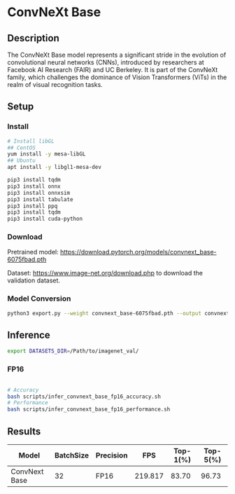 # ConvNeXt Base

## Description

The ConvNeXt Base model represents a significant stride in the evolution of convolutional neural networks (CNNs), introduced by researchers at Facebook AI Research (FAIR) and UC Berkeley. It is part of the ConvNeXt family, which challenges the dominance of Vision Transformers (ViTs) in the realm of visual recognition tasks.

## Setup

### Install

```bash
# Install libGL
## CentOS
yum install -y mesa-libGL
## Ubuntu
apt install -y libgl1-mesa-dev

pip3 install tqdm
pip3 install onnx
pip3 install onnxsim
pip3 install tabulate
pip3 install ppq
pip3 install tqdm
pip3 install cuda-python
```

### Download

Pretrained model: <https://download.pytorch.org/models/convnext_base-6075fbad.pth>

Dataset: <https://www.image-net.org/download.php> to download the validation dataset.

### Model Conversion

```bash
python3 export.py --weight convnext_base-6075fbad.pth --output convnext_base.onnx
```

## Inference

```bash
export DATASETS_DIR=/Path/to/imagenet_val/
```

### FP16

```bash

# Accuracy
bash scripts/infer_convnext_base_fp16_accuracy.sh
# Performance
bash scripts/infer_convnext_base_fp16_performance.sh
```

## Results

| Model          | BatchSize | Precision | FPS     | Top-1(%) | Top-5(%) |
| -------------- | --------- | --------- | ------- | -------- | -------- |
| ConvNext Base  | 32        | FP16      | 219.817 | 83.70    | 96.73    |
